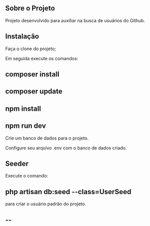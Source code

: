 ## Sobre o Projeto
Projeto desenvolvido para auxiliar na busca de usuários do Github.

## Instalação

Faça o clone do projeto; 

Em seguida execute os comandos: 

## composer install

## composer update

## npm install

## npm run dev

Crie um banco de dados para o projeto. 

Configure seu arquivo .env com o banco de dados criado.

## Seeder

Execute o comando:

## php artisan db:seed --class=UserSeed 

para criar o usuário padrão do projeto. 


## -- ## 

